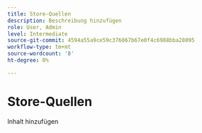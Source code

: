 ```yaml
---
title: Store-Quellen
description: Beschreibung hinzufügen
role: User, Admin
level: Intermediate
source-git-commit: 4594a55a9ce59c376067b67e0f4c6988bba28095
workflow-type: tm+mt
source-wordcount: '8'
ht-degree: 0%

---
```


# Store-Quellen

Inhalt hinzufügen
